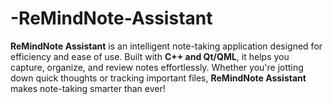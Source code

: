 # -ReMindNote-Assistant
**ReMindNote Assistant** is an intelligent note-taking application designed for efficiency and ease of use. Built with **C++ and Qt/QML**, it helps you capture, organize, and review notes effortlessly. Whether you're jotting down quick thoughts or tracking important files, **ReMindNote Assistant** makes note-taking smarter than ever!  
